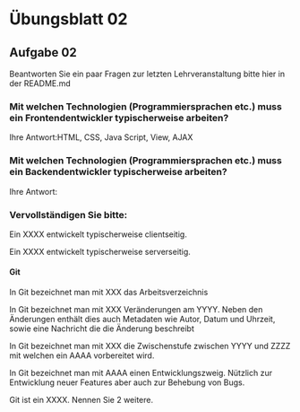 # Übungsblatt 02

## Aufgabe 02

Beantworten Sie ein paar Fragen zur letzten Lehrveranstaltung bitte hier in der README.md

### Mit welchen Technologien (Programmiersprachen etc.) muss ein Frontendentwickler typischerweise arbeiten?

Ihre Antwort:HTML, CSS, Java Script, View, AJAX

### Mit welchen Technologien (Programmiersprachen etc.) muss ein Backendentwickler typischerweise arbeiten?

Ihre Antwort:

### Vervollständigen Sie bitte:

Ein XXXX entwickelt typischerweise clientseitig.

Ein XXXX entwickelt typischerweise serverseitig.

#### Git

In Git bezeichnet man mit XXX das Arbeitsverzeichnis

In Git bezeichnet man mit XXX Veränderungen am YYYY. Neben den Änderungen enthält dies auch Metadaten wie Autor, Datum und Uhrzeit, sowie eine Nachricht die die Änderung beschreibt

In Git bezeichnet man mit XXX die Zwischenstufe zwischen YYYY und ZZZZ mit welchen ein AAAA vorbereitet wird.

In Git bezeichnet man mit AAAA einen Entwicklungszweig. Nützlich zur Entwicklung neuer Features aber auch zur Behebung von Bugs.

Git ist ein XXXX. Nennen Sie 2 weitere.

